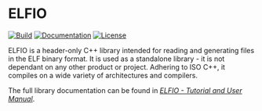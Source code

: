 # ELFIO

[![Build](https://travis-ci.com/serge1/ELFIO.svg?branch=master)](https://travis-ci.com/serge1/ELFIO)
[![Documentation](https://readthedocs.org/projects/coffi/badge)](http://elfio.sourceforge.net/elfio.pdf)
[![License](https://img.shields.io/github/license/serge1/ELFIO)](https://github.com/serge1/ELFIO/blob/master/COPYING)

ELFIO is a header-only C++ library intended for reading and generating
files in the ELF binary format. It is used as a standalone library - it is not
dependant on any other product or project. Adhering to ISO C++, it compiles on
a wide variety of architectures and compilers.

The full library documentation can be found in *[ELFIO - Tutorial and User Manual](http://elfio.sourceforge.net/elfio.pdf)*.

